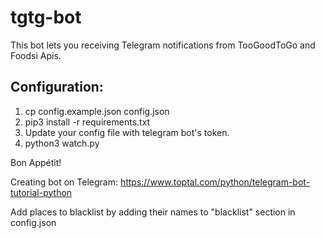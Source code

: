 # tgtg-bot
This bot lets you receiving Telegram notifications from TooGoodToGo and Foodsi Apis.

## Configuration:
1. cp config.example.json config.json
2. pip3 install -r requirements.txt
3. Update your config file with telegram bot's token.
4. python3 watch.py

Bon Appétit!

Creating bot on Telegram: https://www.toptal.com/python/telegram-bot-tutorial-python

Add places to blacklist by adding their names to "blacklist" section in config.json
